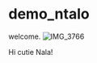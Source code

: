 # demo_ntalo
welcome.
![IMG_3766](https://github.com/erinntalo/demo_ntalo/assets/92891596/d3bfec7b-7c46-4764-97ac-d3bb453db6eb)

Hi cutie Nala!
